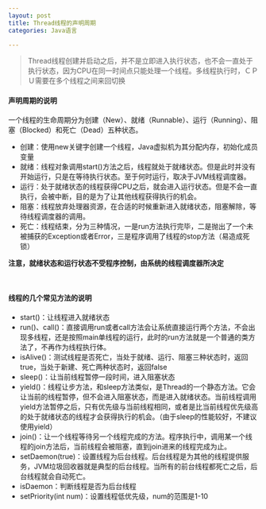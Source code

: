 ```yaml
---
layout: post
title: Thread线程的声明周期
categories: Java语言

---
```


>Thread线程创建并启动之后，并不是立即进入执行状态，也不会一直处于执行状态，因为CPU在同一时间点只能处理一个线程。多线程执行时，ＣＰＵ需要在多个线程之间来回切换

#### 声明周期的说明

一个线程的生命周期分为创建（New）、就绪（Runnable）、运行（Running）、阻塞（Blocked）和死亡（Dead）五种状态。

* 创建：使用new关键字创建一个线程，Java虚拟机为其分配内存，初始化成员变量
* 就绪：线程对象调用start()方法之后，线程就处于就绪状态。但是此时并没有开始运行，只是在等待执行状态。至于何时运行，取决于JVM线程调度器。
* 运行：处于就绪状态的线程获得CPU之后，就会进入运行状态。但是不会一直执行，会被中断，目的是为了让其他线程获得执行的机会。
* 阻塞：线程放弃处理器资源，在合适的时候重新进入就绪状态，阻塞解除，等待线程调度器的调用。
* 死亡：线程结束，分为三种情况，一是run方法执行完毕，二是抛出了一个未被捕获的Exception或者Error，三是程序调用了线程的stop方法（易造成死锁）

**注意，就绪状态和运行状态不受程序控制，由系统的线程调度器所决定**

<br/>

#### 线程的几个常见方法的说明

* start()：让线程进入就绪状态
* run()、call()：直接调用run或者call方法会让系统直接运行两个方法，不会出现多线程，还是按照main单线程的运行，此时的run方法就是一个普通的类方法了，不再作为线程执行体。
* isAlive()：测试线程是否死亡，当处于就绪、运行、阻塞三种状态时，返回true，当处于新建、死亡两种状态时，返回false
* sleep()：让当前线程暂停一段时间，进入阻塞状态
* yield()：线程让步方法，和sleep方法类似，是Thread的一个静态方法。它会让当前的线程暂停，但不会进入阻塞状态，而是进入就绪状态。当前线程调用yield方法暂停之后，只有优先级与当前线程相同，或者是比当前线程优先级高的处于就绪状态的线程才会获得执行的机会。（由于sleep的性能较好，不建议使用yield）
* join()：让一个线程等待另一个线程完成的方法。程序执行中，调用某一个线程的join方法后，当前线程会被阻塞，直到join进来的线程完成为止。
* setDaemon(true)：设置线程为后台线程。后台线程是为其他的线程提供服务，JVM垃圾回收器就是典型的后台线程。当所有的前台线程都死亡之后，后台线程就会自动死亡。
* isDaemon：判断线程是否为后台线程
* setPriority(int  num)：设置线程低优先级，num的范围是1-10

